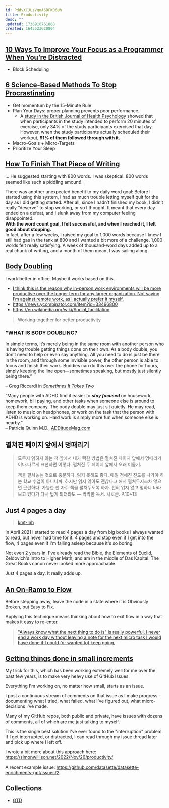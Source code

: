 ```yaml
---
id: PddvXCJLzVqmA6DFKD6Uh
title: Productivity
desc: ""
updated: 1736910761868
created: 1645523620804
---
```


## [10 Ways To Improve Your Focus as a Programmer When You’re Distracted](https://betterprogramming.pub/10-ways-to-improve-your-focus-as-a-programmer-when-youre-distracted-a3c26443a72)

- Block Scheduling

## [6 Science-Based Methods To Stop Procrastinating](https://medium.com/personal-growth-lab/6-science-based-methods-to-stop-procrastinating-5f06e3481203)

- Get momentum by the 15-Minute Rule
- Plan Your Days: proper planning prevents poor performance.
  - A [study in the British Journal of Health Psychology](https://www.ncbi.nlm.nih.gov/pubmed/14596707?source=post_page---------------------------) showed that when participants in the study intended to perform 20 minutes of exercise, only 34% of the study participants exercised that day. However, when the study participants actually scheduled their workout, **91% of them followed through with it.**
- Macro-Goals + Micro-Targets
- Prioritize Your Sleep

## [How To Finish That Piece of Writing](https://medium.com/creators-hub/how-to-finish-that-piece-of-writing-63c54ac28363)

... He suggested starting with 800 words. I was skeptical. 800 words seemed like such a piddling amount!

There was another unexpected benefit to my daily word goal: Before I started using this system, I had as much trouble letting myself quit for the day as I did getting started. After all, since I hadn’t finished my book, I didn’t really “deserve” to stop working, or so I thought. It meant that every day ended on a defeat, and I slunk away from my computer feeling disappointed.  
**With the word count goal, I felt successful, and when I reached it, I felt good about stopping.**  
In fact, after a few weeks, I raised my goal to 1,000 words because I knew I still had gas in the tank at 800 and I wanted a bit more of a challenge. 1,000 words felt really satisfying. A week of thousand-word days added up to a real chunk of writing, and a month of them meant I was sailing along.

## [Body Doubling](https://bodydoubling.com/)

I work better in office. Maybe it works based on this.

- [I think this is the reason why in-person work environments will be more productive over the longer term for any larger organization. Not saying I’m against remote work, as I actually prefer it myself.](https://news.ycombinator.com/item?id=33495310)
- https://news.ycombinator.com/item?id=33496800
- https://en.wikipedia.org/wiki/Social_facilitation

> Working together for better productivity

### “WHAT IS BODY DOUBLING?

In simple terms, it’s merely being in the same room with another person who is having trouble getting things done on their own. As a body double, you don’t need to help or even say anything. All you need to do is just be there in the room, and through some invisible power, the other person is able to focus and finish their work. Buddies can do this over the phone for hours, simply keeping the line open—sometimes speaking, but mostly just silently being there.”

– Greg Riccardi in [_Sometimes It Takes Two_](https://chadd.org/wp-content/uploads/2018/06/ATTN_04_15_RICCARDI.pdf)

“Many people with ADHD find it easier to **_stay focused_** on housework, homework, bill paying, and other tasks when someone else is around to keep them company. The body double may just sit quietly. He may read, listen to music on headphones, or work on the task that the person with ADHD is working on. Hard work is simply more fun when someone else is nearby.”  
– Patricia Quinn M.D., [ADDitudeMag.com](https://www.additudemag.com/getting-stuff-done-easier-with-a-friend-body-double/)

## 펼쳐진 페이지 앞에서 멍때리기

> 도무지 읽히지 않는 책 앞에서 내가 택한 방법은 펼쳐진 페이지 앞에서 멍때리기이다.다르게 표현하면 이렇다. 펼쳐진 두 페이지 앞에서 오래 머물기.
>
> 책을 펼쳐놓는 것으로 충분하다. 읽지 못해도 좋다. 매일 정해진 진도를 나가야 하는 학교 수업이 아니니까. 하지만 읽지 않아도 괜찮다고 해서 펼쳐두지조차 않으면 곤란하다. 가능한 한 자주 책을 펼쳐두도록 하자. 전혀 읽지 않고 멍하니 바라보고 있다가 다시 덮게 되더라도
> — 막막한 독서. 시로군. P.10~13

## Just 4 pages a day

> [kmt-lnh](https://news.ycombinator.com/item?id=34779980)

In April 2021 I started to read 4 pages a day from big books I always wanted to read, but never had time for it. 4 pages and stop even if I get into the flow, 4 pages even if I'm falling asleep because it's so boring.

Not even 2 years in, I've already read the Bible, the Elements of Euclid, Zeldovich's Intro to Higher Math, and am in the middle of Das Kapital. The Great Books canon never looked more approachable.

Just 4 pages a day. It really adds up.

## [An On-Ramp to Flow](https://census.dev/blog/an-on-ramp-to-flow)

Before stepping away, leave the code in a state where it is Obviously Broken, but Easy to Fix.

Applying this technique means thinking about how to exit flow in a way that makes it easy to re-enter.

> ["Always know what the next thing to do is" is really powerful. I never end a work day without leaving a note for the next micro task I would have done if I could (or wanted to) keep going.](https://news.ycombinator.com/item?id=38835600)

## [Getting things done in small increments](https://news.ycombinator.com/item?id=38836569)

My trick for this, which has been working extremely well for me over the past few years, is to make very heavy use of GitHub Issues.

Everything I'm working on, no matter how small, starts as an issue.

I post a continuous stream of comments on that issue as I make progress - documenting what I tried, what failed, what I've figured out, what micro-decisions I've made.

Many of my GitHub repos, both public and private, have issues with dozens of comments, all of which are me just talking to myself.

This is the single best solution I've ever found to the "interruption" problem. If I get interrupted, or distracted, I can read through my issue thread later and pick up where I left off.

I wrote a bit more about this approach here: https://simonwillison.net/2022/Nov/26/productivity/

A recent example issue: https://github.com/datasette/datasette-enrichments-gpt/issues/2

## Collections

- [GTD](https://workflowy.com/systems/getting-things-done/)
